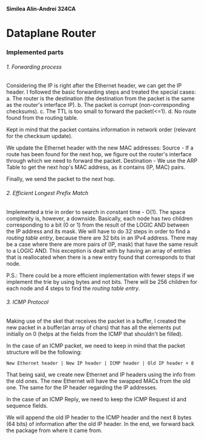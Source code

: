 **Similea Alin-Andrei 324CA**

# Dataplane Router



### Implemented parts


###### 1. Forwarding process

Considering the IP is right after the Ethernet header, we can get the IP header.
I followed the basic forwarding steps and treated the special cases:
a. The router is the destination (the destination from the packet is the same
as the router's interface IP).
b. The packet is corrupt (non-corresponding checksums).
c. The TTL is too small to forward the packet(<=1).
d. No route found from the routing table.

Kept in mind that the packet contains information in network order (relevant
for the checksum update).

We update the Ethernet header with the new MAC addresses:
Source - If a route has been found for the next hop, we figure out the router's
interface through which we need to forward the packet.
Destination - We use the ARP Table to get the next hop's MAC address, as it
contains (IP, MAC) pairs.

Finally, we send the packet to the next hop.


###### 2. Efficient Longest Prefix Match

Implemented a trie in order to search in constant time - O(1). The
space complexity is, however, a downside.
Basically, each node has two children corresponding to a bit (0 or 1) from the
result of the LOGIC AND between the IP address and its mask. We will have to do
32 steps in order to find a *routing table entry*, because there are 32 bits in
an IPv4 address.
There may be a case where there are more pairs of (IP, mask) that have the
same result to a LOGIC AND. This exception is dealt with by having an array of
entries that is reallocated when there is a new entry found that corresponds to
that node.


P.S.: There could be a more efficient implementation with fewer steps
if we implement the trie by using bytes and not bits. There will be
256 children for each node and 4 steps to find the *routing
table entry*.


###### 3. ICMP Protocol

Making use of the skel that receives the packet in a buffer, I created the new
packet in a buffer(an array of chars) that has all the elements put initially
on 0 (helps at the fields from the ICMP that shouldn't be filled).

In the case of an ICMP packet, we need to keep in mind that the packet
structure will be the following:
```
New Ethernet header | New IP header | ICMP header | Old IP header + 8
```

That being said, we create new Ethernet and IP headers using the info from the
old ones.
The new Ethernet will have the swapped MACs from the old one. The same for the
IP header regarding the IP addresses.

In the case of an ICMP Reply, we need to keep the ICMP Request id and sequence
fields.

We will append the old IP header to the ICMP header and the next 8 bytes
(64 bits) of information after the old IP header.
In the end, we forward back the package from where it came from.
